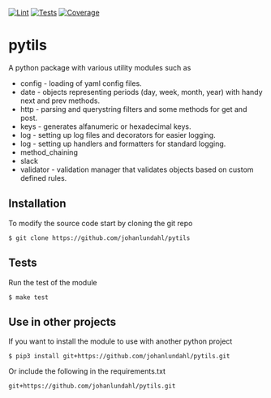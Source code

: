[![Lint](https://github.com/johanlundahl/pytils/actions/workflows/code-quality.yml/badge.svg)](https://github.com/johanlundahl/pytils/actions/workflows/code-quality.yml)
[![Tests](https://github.com/johanlundahl/pytils/actions/workflows/python-package.yml/badge.svg)](https://github.com/johanlundahl/pytils/actions/workflows/python-package.yml)
[![Coverage](https://coveralls.io/repos/github/johanlundahl/pytils/badge.svg?branch=master)](https://coveralls.io/github/johanlundahl/pytils?branch=master)

# pytils

A python package with various utility modules such as
* config - loading of yaml config files.
* date - objects representing periods (day, week, month, year) with handy next and prev methods. 
* http - parsing and querystring filters and some methods for get and post.
* keys - generates alfanumeric or hexadecimal keys.
* log - setting up log files and decorators for easier logging.
* log - setting up handlers and formatters for standard logging.
* method_chaining
* slack
* validator - validation manager that validates objects based on custom defined rules.

## Installation

To modify the source code start by cloning the git repo
```
$ git clone https://github.com/johanlundahl/pytils
```

## Tests
Run the test of the module
```
$ make test
```

## Use in other projects

If you want to install the module to use with another python project
```
$ pip3 install git+https://github.com/johanlundahl/pytils.git
```

Or include the following in the requirements.txt
```
git+https://github.com/johanlundahl/pytils.git
```